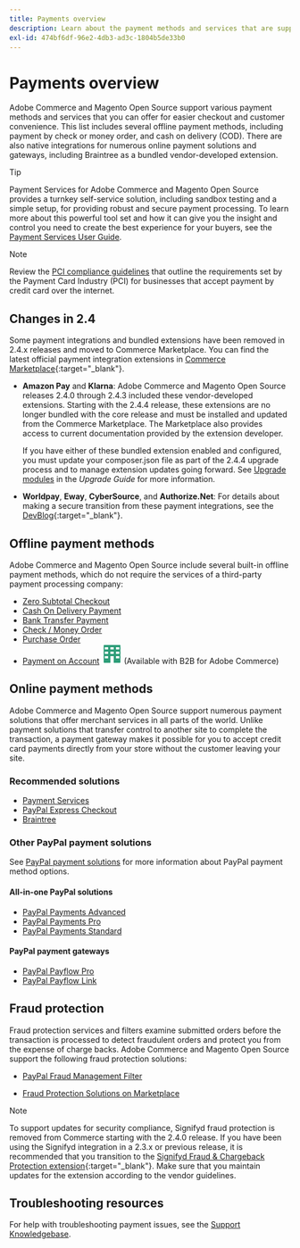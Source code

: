 ```yaml
---
title: Payments overview
description: Learn about the payment methods and services that are supported natively in Adobe COmmerce and Magento Open Source.
exl-id: 474bf6df-96e2-4db3-ad3c-1804b5de33b0
---
```

# Payments overview

Adobe Commerce and Magento Open Source support various payment methods and services that you can offer for easier checkout and customer convenience. This list includes several offline payment methods, including payment by check or money order, and cash on delivery (COD). There are also native integrations for numerous online payment solutions and gateways, including Braintree as a bundled vendor-developed extension.

>[!TIP]
>
>Payment Services for Adobe Commerce and Magento Open Source provides a turnkey self-service solution, including sandbox testing and a simple setup, for providing robust and secure payment processing. To learn more about this powerful tool set and how it can give you the insight and control you need to create the best experience for your buyers, see the [Payment Services User Guide](https://experienceleague.adobe.com/docs/commerce-merchant-services/payment-services/guide-overview.html).

>[!NOTE]
>
>Review the [PCI compliance guidelines](../getting-started/compliance-pci.md) that outline the requirements set by the Payment Card Industry (PCI) for businesses that accept payment by credit card over the internet.

## Changes in 2.4

Some payment integrations and bundled extensions have been removed in 2.4.x releases and moved to Commerce Marketplace. You can find the latest official payment integration extensions in [Commerce Marketplace](https://marketplace.magento.com/extensions/payments-security.html){:target="_blank"}.

- **Amazon Pay** and **Klarna**: Adobe Commerce and Magento Open Source releases 2.4.0 through 2.4.3 included these vendor-developed extensions. Starting with the 2.4.4 release, these extensions are no longer bundled with the core release and must be installed and updated from the Commerce Marketplace. The Marketplace also provides access to current documentation provided by the extension developer.

   If you have either of these bundled extension enabled and configured, you must update your composer.json file as part of the 2.4.4 upgrade process and to manage extension updates going forward. See [Upgrade modules](https://experienceleague.adobe.com/docs/commerce-operations/upgrade-guide/modules/upgrade.html) in the _Upgrade Guide_ for more information.

- **Worldpay**, **Eway**, **CyberSource**, and **Authorize.Net**: For details about making a secure transition from these payment integrations, see the [DevBlog](https://community.magento.com/t5/Magento-DevBlog/Deprecation-of-Magento-core-payment-integrations/ba-p/426445){:target="_blank"}.

## Offline payment methods

Adobe Commerce and Magento Open Source include several built-in offline payment methods, which do not require the services of a third-party payment processing company:

- [Zero Subtotal Checkout](zero-subtotal-checkout.md)
- [Cash On Delivery Payment](cash-on-delivery.md)
- [Bank Transfer Payment](bank-transfer.md)
- [Check / Money Order](check-money-order.md)
- [Purchase Order](purchase-order.md)
- [Payment on Account](../b2b/enable-basic-features.md#configure-payment-on-account) ![B2B for Adobe Commerce](../assets/b2b.svg) (Available with B2B for Adobe Commerce)

## Online payment methods

Adobe Commerce and Magento Open Source support numerous payment solutions that offer merchant services in all parts of the world. Unlike payment solutions that transfer control to another site to complete the transaction, a payment gateway makes it possible for you to accept credit card payments directly from your store without the customer leaving your site.

### Recommended solutions

- [Payment Services](https://experienceleague.adobe.com/docs/commerce-merchant-services/payment-services/guide-overview.html)
- [PayPal Express Checkout](paypal-express-checkout.md)
- [Braintree](braintree.md)

### Other PayPal payment solutions

See [PayPal payment solutions](paypal.md) for more information about PayPal payment method options.

#### All-in-one PayPal solutions

- [PayPal Payments Advanced](paypal-payments-advanced.md)
- [PayPal Payments Pro](paypal-payments-pro.md)
- [PayPal Payments Standard](paypal-payments-standard.md)

#### PayPal payment gateways

- [PayPal Payflow Pro](paypal-payflow-pro.md)
- [PayPal Payflow Link](paypal-payflow-link.md)

## Fraud protection

Fraud protection services and filters examine submitted orders before the transaction is processed to detect fraudulent orders and protect you from the expense of charge backs. Adobe Commerce and Magento Open Source support the following fraud protection solutions:

- [PayPal Fraud Management Filter](paypal.md#paypal-fraud-management-filters)

- [Fraud Protection Solutions on Marketplace][1]

>[!NOTE]
>
>To support updates for security compliance, Signifyd fraud protection is removed from Commerce starting with the 2.4.0 release. If you have been using the Signifyd integration in a 2.3.x or previous release, it is recommended that you transition to the [Signifyd Fraud & Chargeback Protection extension](https://marketplace.magento.com/signifyd-module-connect.html){:target="_blank"}. Make sure that you maintain updates for the extension according to the vendor guidelines.

## Troubleshooting resources

For help with troubleshooting payment issues, see the [Support Knowledgebase](https://experienceleague.adobe.com/docs/commerce-knowledge-base/kb/overview.html?lang=en).

[1]: https://marketplace.magento.com/catalogsearch/result?q=fraud%20protection
